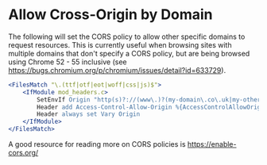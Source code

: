 # Allow Cross-Origin by Domain

The following will set the CORS policy to allow other specific domains to request resources. This is currently useful when browsing sites with multiple domains that don't specify a CORS policy, but are being browsed using Chrome 52 - 55 inclusive (see https://bugs.chromium.org/p/chromium/issues/detail?id=633729).

```apache
<FilesMatch "\.(ttf|otf|eot|woff|css|js)$">
    <IfModule mod_headers.c>
        SetEnvIf Origin "http(s)?://(www\.)?(my-domain\.co\.uk|my-other-domain\.co\.uk)$" AccessControlAllowOrigin=$0
        Header add Access-Control-Allow-Origin %{AccessControlAllowOrigin}e env=AccessControlAllowOrigin
        Header always set Vary Origin
    </IfModule>
</FilesMatch>
```

A good resource for reading more on CORS policies is https://enable-cors.org/

